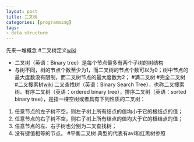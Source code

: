 ```yaml
---
layout: post
title: 二叉树
categories: [programming]
tags:
- data structure
---
```

先来一堆概念
#二叉树定义[wiki](https://zh.wikipedia.org/wiki/二叉树 "wiki" )
- 二叉树（英语：Binary tree）是每个节点最多有两个子树的树结构
- 与树不同，树的节点个数至少为1，而二叉树的节点个数可以为0；树中节点的最大度数没有限制，而二叉树节点的最大度数为2；
#满二叉树
#完全二叉树
#二叉搜索树[wiki](https://zh.wikipedia.org/wiki/%E4%BA%8C%E5%85%83%E6%90%9C%E5%B0%8B%E6%A8%B9)
二叉查找树（英语：Binary Search Tree），也称二叉搜索树、有序二叉树（英语：ordered binary tree），排序二叉树（英语：sorted binary tree），是指一棵空树或者具有下列性质的二叉树：
1. 任意节点的左子树不空，则左子树上所有结点的值均小于它的根结点的值；
2. 任意节点的右子树不空，则右子树上所有结点的值均大于它的根结点的值；
3. 任意节点的左、右子树也分别为二叉查找树；
4. 没有键值相等的节点。
#平衡二叉树
典型的代表有avl和红黑树参照




